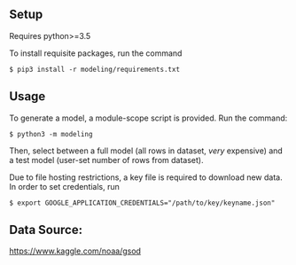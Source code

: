 ## Setup
Requires python>=3.5

To install requisite packages, run the command
```
$ pip3 install -r modeling/requirements.txt
```

## Usage
To generate a model, a module-scope script is provided. Run the command:
```
$ python3 -m modeling
```
Then, select between a full model (all rows in dataset, _very_ expensive) and a test model (user-set number of rows from dataset).

Due to file hosting restrictions, a key file is required to download new data.
In order to set credentials, run
```
$ export GOOGLE_APPLICATION_CREDENTIALS="/path/to/key/keyname.json"
```

## Data Source:
https://www.kaggle.com/noaa/gsod

